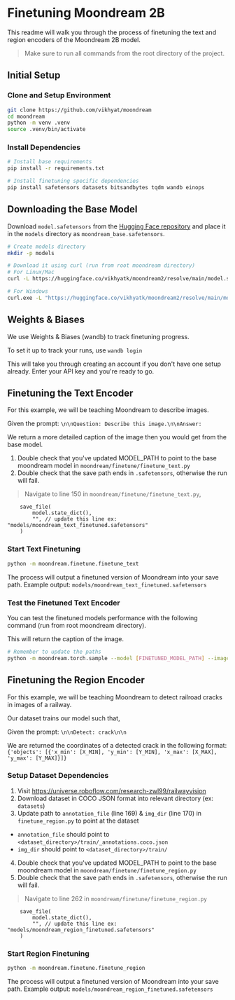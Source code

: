 # Finetuning Moondream 2B

This readme will walk you through the process of finetuning the text and region encoders of the Moondream 2B model. 

> Make sure to run all commands from the root directory of the project.

## Initial Setup

### Clone and Setup Environment
```bash
git clone https://github.com/vikhyat/moondream
cd moondream
python -m venv .venv
source .venv/bin/activate
```

### Install Dependencies
```bash
# Install base requirements
pip install -r requirements.txt

# Install finetuning specific dependencies
pip install safetensors datasets bitsandbytes tqdm wandb einops
```

## Downloading the Base Model

Download `model.safetensors` from the [Hugging Face repository](https://huggingface.co/vikhyatk/moondream2/tree/main) and place it in the `models` directory as `moondream_base.safetensors`.

```bash
# Create models directory
mkdir -p models

# Download it using curl (run from root moondream directory)
# For Linux/Mac
curl -L https://huggingface.co/vikhyatk/moondream2/resolve/main/model.safetensors -o models/moondream_base.safetensors

# For Windows
curl.exe -L "https://huggingface.co/vikhyatk/moondream2/resolve/main/model.safetensors" -o "models\moondream_base.safetensors"
```

## Weights & Biases

We use Weights & Biases (wandb) to track finetuning progress.

To set it up to track your runs, use `wandb login`

This will take you through creating an account if you don't have one setup already. Enter your API key and you're ready to go.

## Finetuning the Text Encoder 

For this example, we will be teaching Moondream to describe images. 

Given the prompt: 
`\n\nQuestion: Describe this image.\n\nAnswer:`

We return a more detailed caption of the image then you would get from the base model.

1. Double check that you've updated MODEL_PATH to point to the base moondream model in `moondream/finetune/finetune_text.py`
2. Double check that the save path ends in `.safetensors`, otherwise the run will fail.
> Navigate to line 150 in `moondream/finetune/finetune_text.py`,
``` # Add save path
    save_file(
        model.state_dict(),
        "", // update this line ex: "models/moondream_text_finetuned.safetensors"
    )
```

### Start Text Finetuning
```bash
python -m moondream.finetune.finetune_text
```

The process will output a finetuned version of Moondream into your save path. Example output: `models/moondream_text_finetuned.safetensors`

### Test the Finetuned Text Encoder

You can test the finetuned models performance with the following command (run from root moondream directory).

This will return the caption of the image.

```bash
# Remember to update the paths
python -m moondream.torch.sample --model [FINETUNED_MODEL_PATH] --image "[DATASET_DIRECTORY]/test/[IMAGE_NAME]" --prompt "\n\nQuestion: Describe this image.\n\nAnswer:" --endpoint query
```

## Finetuning the Region Encoder

For this example, we will be teaching Moondream to detect railroad cracks in images of a railway. 

Our dataset trains our model such that,

Given the prompt: 
`\n\nDetect: crack\n\n`

We are returned the coordinates of a detected crack in the following format:
```{'objects': [{'x_min': [X_MIN], 'y_min': [Y_MIN], 'x_max': [X_MAX], 'y_max': [Y_MAX]}]}```

### Setup Dataset Dependencies

1. Visit https://universe.roboflow.com/research-zwl99/railwayvision
2. Download dataset in COCO JSON format into relevant directory (ex: `datasets`)
3. Update path to `annotation_file` (line 169) & `img_dir` (line 170) in `finetune_region.py` to point at the dataset 
- `annotation_file` should point to `<dataset_directory>/train/_annotations.coco.json`
- `img_dir` should point to `<dataset_directory>/train/`
4. Double check that you've updated MODEL_PATH to point to the base moondream model in `moondream/finetune/finetune_region.py`
5. Double check that the save path ends in `.safetensors`, otherwise the run will fail.
> Navigate to line 262 in `moondream/finetune/finetune_region.py`
``` # Add save path
    save_file(
        model.state_dict(),
        "", // update this line ex: "models/moondream_region_finetuned.safetensors"
    )
```

### Start Region Finetuning
```bash
python -m moondream.finetune.finetune_region
```

The process will output a finetuned version of Moondream into your save path. Example output: `models/moondream_region_finetuned.safetensors`
